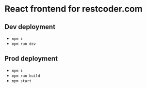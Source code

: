 # React frontend for restcoder.com

## Dev deployment
- `npm i`
- `npm run dev`


## Prod deployment
- `npm i`
- `npm run build`
- `npm start`

